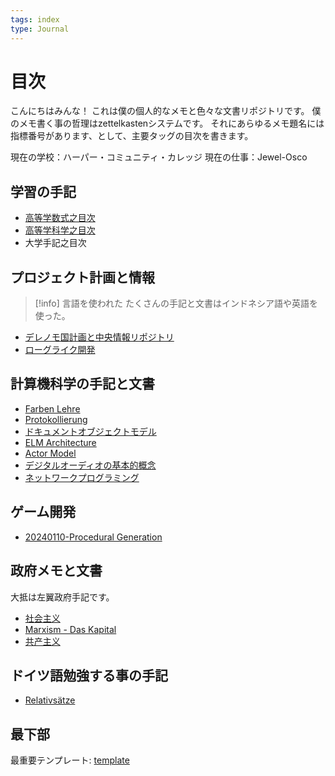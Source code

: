 ```yaml
---
tags: index
type: Journal
---
```


# 目次

こんにちはみんな！
これは僕の個人的なメモと色々な文書リポジトリです。
僕のメモ書く事の哲理はzettelkastenシステムです。
それにあらゆるメモ題名には指標番号があります、として、主要タッグの目次を書きます。

現在の学校：ハーパー・コミュニティ・カレッジ
現在の仕事：Jewel-Osco

## 学習の手記

- [高等学数式之目次](./zettelkasten/20231122-数学.md)
- [高等学科学之目次](./zettelkasten/20230515-科学.md)
- 大学手記之目次

## プロジェクト計画と情報

> [!info] 言語を使われた
> たくさんの手記と文書はインドネシア語や英語を使った。

- [デレノモ国計画と中央情報リポジトリ](./zettelkasten/20231123-デレノモ国.md)
- [ローグライク開発](./zettelkasten/20240124-ローグライク開発.md)

## 計算機科学の手記と文書

- [Farben Lehre](./zettelkasten/20230515-Farben%20Lehre.md)
- [Protokollierung](./zettelkasten/20230515-Protokollierung.md)
- [ドキュメントオブジェクトモデル](20230515-ドキュメントオブジェクトモデル.md)
- [ELM Architecture](./zettelkasten/20231106-ELM%20Architecture.md)
- [Actor Model](./zettelkasten/20231202-Actor%20Model.md)
- [デジタルオーディオの基本的概念](./zettelkasten/20231217-デジタルオーディオの基本的概念.md)
- [ネットワークプログラミング](20240319-ネットワークプログラミング.md)


## ゲーム開発

- [20240110-Procedural Generation](./zettelkasten/20240110-Procedural%20Generation.md)

## 政府メモと文書

大抵は左翼政府手記です。

- [社会主义](./zettelkasten/20230515-社会主义.md)
- [Marxism - Das Kapital](./zettelkasten/20230526-Marxism%20-%20Das%20Kapital.md)
- [共产主义](./zettelkasten/20230515-共产主义.md)

## ドイツ語勉強する事の手記

- [Relativsätze](./zettelkasten/20230515-Relativsätze.md)

## 最下部

最重要テンプレート: [template](./templates/template.md)
